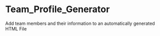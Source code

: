 # Team_Profile_Generator
Add team members and their information to an automatically generated HTML File
